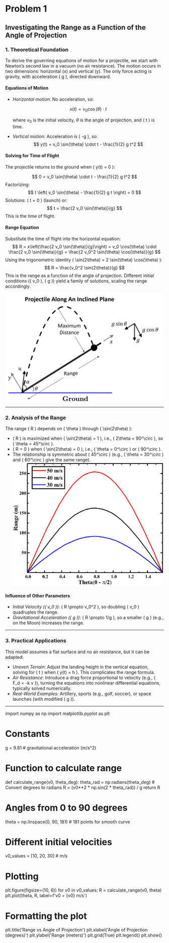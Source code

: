 # Problem 1

##  Investigating the Range as a Function of the Angle of Projection

### 1. Theoretical Foundation

To derive the governing equations of motion for a projectile, we start with Newton’s second law in a vacuum (no air resistance). The motion occurs in two dimensions: horizontal (x) and vertical (y). The only force acting is gravity, with acceleration \( g \), directed downward.

#### Equations of Motion
- *Horizontal motion*: No acceleration, so:

  $$
  x(t) = v_0 \cos(\theta) \cdot t
  $$

  where $v_0$ is the initial velocity, $\theta$ is the angle of projection, and \( t \) is time.
- *Vertical motion*: Acceleration is \( -g \), so:
  $$
  y(t) = v_0 \sin(\theta) \cdot t - \frac{1}{2} g t^2
  $$

#### Solving for Time of Flight
The projectile returns to the ground when \( y(t) = 0 \):

$$
0 = v_0 \sin(\theta) \cdot t - \frac{1}{2} g t^2
$$
Factorizing:
$$
t \left( v_0 \sin(\theta) - \frac{1}{2} g t \right) = 0
$$
Solutions: \( t = 0 \) (launch) or:
$$
t = \frac{2 v_0 \sin(\theta)}{g}
$$
This is the time of flight.

#### Range Equation
Substitute the time of flight into the horizontal equation:
$$
R = x\left(\frac{2 v_0 \sin(\theta)}{g}\right) = v_0 \cos(\theta) \cdot \frac{2 v_0 \sin(\theta)}{g} = \frac{2 v_0^2 \sin(\theta) \cos(\theta)}{g}
$$
Using the trigonometric identity \( \sin(2\theta) = 2 \sin(\theta) \cos(\theta) \):
$$
R = \frac{v_0^2 \sin(2\theta)}{g}
$$
This is the range as a function of the angle of projection. Different initial conditions (\( v_0 \), \( g \)) yield a family of solutions, scaling the range accordingly.


![alt text](image-3.png)



---

### 2. Analysis of the Range

The range \( R \) depends on \( \theta \) through \( \sin(2\theta) \):
- \( R \) is maximized when \( \sin(2\theta) = 1 \), i.e., \( 2\theta = 90^\circ \), so \( \theta = 45^\circ \).
- \( R = 0 \) when \( \sin(2\theta) = 0 \), i.e., \( \theta = 0^\circ \) or \( 90^\circ \).
- The relationship is symmetric about \( 45^\circ \) (e.g., \( \theta = 30^\circ \) and \( 60^\circ \) give the same range).
![alt text](image-5.png)
#### Influence of Other Parameters
- *Initial Velocity (\( v_0 \))*: \( R \propto v_0^2 \), so doubling \( v_0 \) quadruples the range.
- *Gravitational Acceleration (\( g \))*: \( R \propto 1/g \), so a smaller \( g \) (e.g., on the Moon) increases the range.


---

### 3. Practical Applications

This model assumes a flat surface and no air resistance, but it can be adapted:
- *Uneven Terrain*: Adjust the landing height in the vertical equation, solving for \( t \) when \( y(t) = h \). This complicates the range formula.
- *Air Resistance*: Introduce a drag force proportional to velocity (e.g., \( F_d = -k v \)), turning the equations into nonlinear differential equations, typically solved numerically.
- *Real-World Examples*: Artillery, sports (e.g., golf, soccer), or space launches (with modified \( g \)).

---

import numpy as np
import matplotlib.pyplot as plt

# Constants

g = 9.81  # gravitational acceleration (m/s^2)

# Function to calculate range
def calculate_range(v0, theta_deg):
    theta_rad = np.radians(theta_deg)  # Convert degrees to radians
    R = (v0**2 * np.sin(2 * theta_rad)) / g
    return R

# Angles from 0 to 90 degrees
theta = np.linspace(0, 90, 181)  # 181 points for smooth curve

# Different initial velocities
v0_values = [10, 20, 30]  # m/s

# Plotting
plt.figure(figsize=(10, 6))
for v0 in v0_values:
    R = calculate_range(v0, theta)
    plt.plot(theta, R, label=f'v0 = {v0} m/s')

# Formatting the plot
plt.title('Range vs Angle of Projection')
plt.xlabel('Angle of Projection (degrees)')
plt.ylabel('Range (meters)')
plt.grid(True)
plt.legend()
plt.show()
```